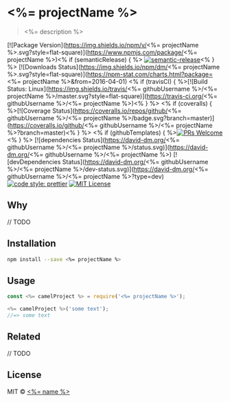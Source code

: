 # <%= projectName %>

> <%= description %>

[![Package Version](https://img.shields.io/npm/v/<%= projectName %>.svg?style=flat-square)](https://www.npmjs.com/package/<%= projectName %>)<% if (semanticRelease) { %>
[![semantic-release](https://img.shields.io/badge/%20%20%F0%9F%93%A6%F0%9F%9A%80-semantic--release-e10079.svg)](https://github.com/semantic-release/semantic-release)<% } %>
[![Downloads Status](https://img.shields.io/npm/dm/<%= projectName %>.svg?style=flat-square)](https://npm-stat.com/charts.html?package=<%= projectName %>&from=2016-04-01)
<% if (travisCI) { %>[![Build Status: Linux](https://img.shields.io/travis/<%= githubUsername %>/<%= projectName %>/master.svg?style=flat-square)](https://travis-ci.org/<%= githubUsername %>/<%= projectName %>)<% } %>
<% if (coveralls) { %>[![Coverage Status](https://coveralls.io/repos/github/<%= githubUsername %>/<%= projectName %>/badge.svg?branch=master)](https://coveralls.io/github/<%= githubUsername %>/<%= projectName %>?branch=master)<% } %>
<% if (githubTemplates) { %>[![PRs Welcome](https://img.shields.io/badge/PRs-welcome-brightgreen.svg?style=flat-square)](http://makeapullrequest.com)<% } %>
[![dependencies Status](https://david-dm.org/<%= githubUsername %>/<%= projectName %>/status.svg)](https://david-dm.org/<%= githubUsername %>/<%= projectName %>)
[![devDependencies Status](https://david-dm.org/<%= githubUsername %>/<%= projectName %>/dev-status.svg)](https://david-dm.org/<%= githubUsername %>/<%= projectName %>?type=dev)
[![code style: prettier](https://img.shields.io/badge/code_style-prettier-ff69b4.svg?style=flat-square)](https://github.com/prettier/prettier)
[![MIT License](https://img.shields.io/npm/l/stack-overflow-copy-paste.svg?style=flat-square)](http://opensource.org/licenses/MIT)

## Why

// TODO

## Installation

```sh
npm install --save <%= projectName %>
```

## Usage

```js
const <%= camelProject %> = require('<%= projectName %>');

<%= camelProject %>('some text');
//=> some text
```

## Related

// TODO

## License

MIT &copy; [<%= name %>](<%= website %>)
